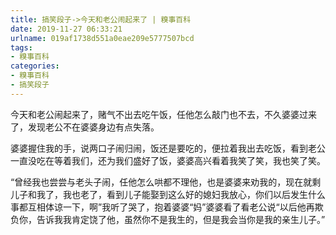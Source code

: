 ```yaml
---
title: 搞笑段子->今天和老公闹起来了 | 糗事百科
date: 2019-11-27 06:33:21
urlname: 019af1738d551a0eae209e5777507bcd
tags: 
- 糗事百科
categories:
- 糗事百科
- 搞笑段子
---
```

今天和老公闹起来了，赌气不出去吃午饭，任他怎么敲门也不去，不久婆婆过来了，发现老公不在婆婆身边有点失落。

婆婆握住我的手，说两口子闹归闹，饭还是要吃的，便拉着我出去吃饭，看到老公一直没吃在等着我们，还为我们盛好了饭，婆婆高兴看着我笑了笑，我也笑了笑。

“曾经我也尝尝与老头子闹，任他怎么哄都不理他，也是婆婆来劝我的，现在就剩儿子和我了，我也老了，看到儿子能娶到这么好的媳妇我放心，你们以后发生什么事都互相体谅一下，啊”我听了哭了，抱着婆婆“妈”婆婆看了看老公说“以后他再欺负你，告诉我我肯定饶了他，虽然你不是我生的，但是我会当你是我的亲生儿子。”


